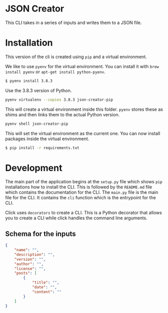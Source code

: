 # JSON Creator

This CLI takes in a series of inputs and writes them to a JSON file.

# Installation

This version of the cli is created using `pip` and a virtual environment.

We like to use `pyenv` for the virtual environment. You can install it with `brew install pyenv` or `apt-get install python-pyenv`.


```bash
$ pyenv install 3.8.3 
```

Use the 3.8.3 version of Python.

```bash
pyenv virtualenv --copies 3.8.3 json-creator-pip
```

This will create a virtual environment inside this folder. `pyenv` stores these as shims and then links them to the actual Python version.

```bash
pyenv shell json-creator-pip
```

This will set the virtual environment as the current one. You can now install packages inside the virtual environment.

```bash
$ pip install -r requirements.txt
```

# Development

The main part of the application begins at the `setup.py` file which shows `pip` installations how to install the CLI. This is followed by the `README.md` file which contains the documentation for the CLI. The `main.py` file is the main file for the CLI. It contains the `cli` function which is the entrypoint for the CLI.

Click uses `decorators` to create a CLI. This is a Python decorator that allows you to create a CLI while click handles the command line arguments.

## Schema for the inputs

```json
{
    "name": "",
    "description": "",
    "version": "",
    "author": "",
    "license": "",
    "posts": [
        {
            "title": "",
            "date": "",
            "content": ""
        }
    ]
}
```



